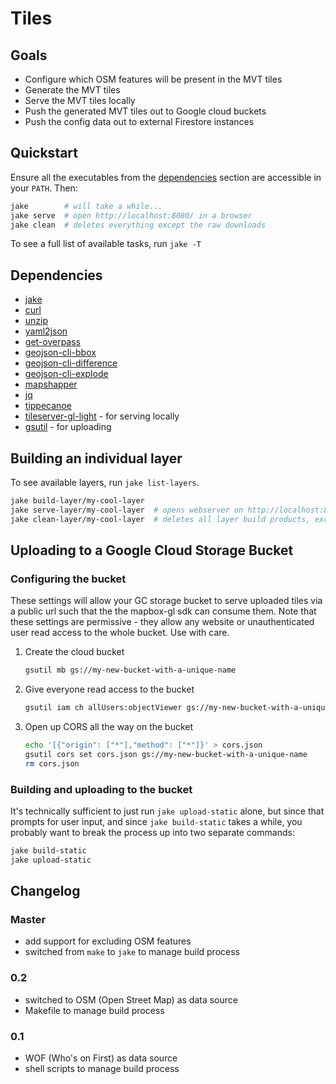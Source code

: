 # Tiles

## Goals

* Configure which OSM features will be present in the MVT tiles
* Generate the MVT tiles
* Serve the MVT tiles locally
* Push the generated MVT tiles out to Google cloud buckets
* Push the config data out to external Firestore instances

## Quickstart

Ensure all the executables from the [dependencies](#dependencies) section are accessible in your `PATH`. Then:

```sh
jake        # will take a while...
jake serve  # open http://localhost:8080/ in a browser
jake clean  # deletes everything except the raw downloads
```

To see a full list of available tasks, run `jake -T`

## Dependencies

* [jake](https://www.npmjs.com/package/jake)
* [curl](https://curl.haxx.se/)
* [unzip](http://www.info-zip.org/)
* [yaml2json](https://github.com/bronze1man/yaml2json)
* [get-overpass](https://www.npmjs.com/package/get-overpass)
* [geojson-cli-bbox](https://www.npmjs.com/package/geojson-cli-bbox)
* [geojson-cli-difference](https://www.npmjs.com/package/geojson-cli-difference)
* [geojson-cli-explode](https://www.npmjs.com/package/geojson-cli-explode)
* [mapshapper](https://www.npmjs.com/package/mapshaper)
* [jq](https://stedolan.github.io/jq/)
* [tippecanoe](https://github.com/mapbox/tippecanoe)
* [tileserver-gl-light](https://www.npmjs.com/package/tileserver-gl-light) - for serving locally
* [gsutil](https://cloud.google.com/storage/docs/gsutil) - for uploading

## Building an individual layer

To see available layers, run `jake list-layers`.

```sh
jake build-layer/my-cool-layer
jake serve-layer/my-cool-layer  # opens webserver on http://localhost:8080
jake clean-layer/my-cool-layer  # deletes all layer build products, except raw downloads
```

## Uploading to a Google Cloud Storage Bucket

### Configuring the bucket

These settings will allow your GC storage bucket to serve uploaded tiles via a public url such that the the mapbox-gl sdk can consume them. Note that these settings are permissive - they allow any website or unauthenticated user read access to the whole bucket. Use with care.

1. Create the cloud bucket

    ```sh
    gsutil mb gs://my-new-bucket-with-a-unique-name
    ```

1. Give everyone read access to the bucket

    ```sh
    gsutil iam ch allUsers:objectViewer gs://my-new-bucket-with-a-unique-name
    ```

1. Open up CORS all the way on the bucket

    ```sh
    echo '[{"origin": ["*"],"method": ["*"]}' > cors.json
    gsutil cors set cors.json gs://my-new-bucket-with-a-unique-name
    rm cors.json
    ```

### Building and uploading to the bucket

It's technically sufficient to just run `jake upload-static` alone, but since that prompts for user input, and since `jake build-static` takes a while, you probably want to break the process up into two separate commands:

```sh
jake build-static
jake upload-static
```

## Changelog

### Master

 * add support for excluding OSM features
 * switched from `make` to `jake` to manage build process

### 0.2

 * switched to OSM (Open Street Map) as data source
 * Makefile to manage build process

### 0.1

 * WOF (Who's on First) as data source
 * shell scripts to manage build process
